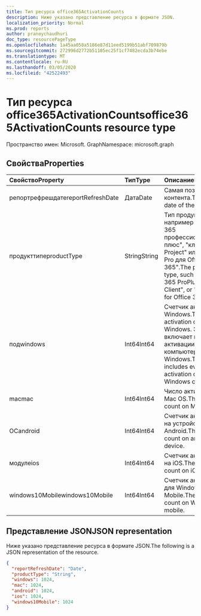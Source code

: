 ```yaml
---
title: Тип ресурса office365ActivationCounts
description: Ниже указано представление ресурса в формате JSON.
localization_priority: Normal
ms.prod: reports
author: pranoychaudhuri
doc_type: resourcePageType
ms.openlocfilehash: 1a45aa058a5186e87d11eed5199b51abf709879b
ms.sourcegitcommit: 272996d2772b51105ec25f1cf7482ecda3b74ebe
ms.translationtype: MT
ms.contentlocale: ru-RU
ms.lasthandoff: 03/05/2020
ms.locfileid: "42522493"
---
```

# <a name="office365activationcounts-resource-type"></a><span data-ttu-id="307ad-103">Тип ресурса office365ActivationCounts</span><span class="sxs-lookup"><span data-stu-id="307ad-103">office365ActivationCounts resource type</span></span>

<span data-ttu-id="307ad-104">Пространство имен: Microsoft. Graph</span><span class="sxs-lookup"><span data-stu-id="307ad-104">Namespace: microsoft.graph</span></span>

## <a name="properties"></a><span data-ttu-id="307ad-105">Свойства</span><span class="sxs-lookup"><span data-stu-id="307ad-105">Properties</span></span>

| <span data-ttu-id="307ad-106">Свойство</span><span class="sxs-lookup"><span data-stu-id="307ad-106">Property</span></span>          | <span data-ttu-id="307ad-107">Тип</span><span class="sxs-lookup"><span data-stu-id="307ad-107">Type</span></span>   | <span data-ttu-id="307ad-108">Описание</span><span class="sxs-lookup"><span data-stu-id="307ad-108">Description</span></span>                              |
| :---------------- | :----- | ---------------------------------------- |
| <span data-ttu-id="307ad-109">репортрефрешдате</span><span class="sxs-lookup"><span data-stu-id="307ad-109">reportRefreshDate</span></span> | <span data-ttu-id="307ad-110">Дата</span><span class="sxs-lookup"><span data-stu-id="307ad-110">Date</span></span>   | <span data-ttu-id="307ad-111">Самая поздняя дата контента.</span><span class="sxs-lookup"><span data-stu-id="307ad-111">The latest date of the content.</span></span>          |
| <span data-ttu-id="307ad-112">продукттипе</span><span class="sxs-lookup"><span data-stu-id="307ad-112">productType</span></span>       | <span data-ttu-id="307ad-113">String</span><span class="sxs-lookup"><span data-stu-id="307ad-113">String</span></span> | <span data-ttu-id="307ad-114">Тип продукта, например "Office 365 профессиональный плюс", "клиент Project" или "Visio Pro для Office 365".</span><span class="sxs-lookup"><span data-stu-id="307ad-114">The product type, such as "Office 365 ProPlus", "Project Client", or "Visio Pro for Office 365".</span></span> |
| <span data-ttu-id="307ad-115">под</span><span class="sxs-lookup"><span data-stu-id="307ad-115">windows</span></span>           | <span data-ttu-id="307ad-116">Int64</span><span class="sxs-lookup"><span data-stu-id="307ad-116">Int64</span></span>  | <span data-ttu-id="307ad-117">Счетчик активаций в Windows.</span><span class="sxs-lookup"><span data-stu-id="307ad-117">The activation count on Windows.</span></span> <span data-ttu-id="307ad-118">Это число включает все активации на любом компьютере с Windows.</span><span class="sxs-lookup"><span data-stu-id="307ad-118">This number includes every activation on any Windows computer.</span></span> |
| <span data-ttu-id="307ad-119">mac</span><span class="sxs-lookup"><span data-stu-id="307ad-119">mac</span></span>               | <span data-ttu-id="307ad-120">Int64</span><span class="sxs-lookup"><span data-stu-id="307ad-120">Int64</span></span>  | <span data-ttu-id="307ad-121">Число активаций в Mac OS.</span><span class="sxs-lookup"><span data-stu-id="307ad-121">The activation count on Mac OS.</span></span>          |
| <span data-ttu-id="307ad-122">ОС</span><span class="sxs-lookup"><span data-stu-id="307ad-122">android</span></span>           | <span data-ttu-id="307ad-123">Int64</span><span class="sxs-lookup"><span data-stu-id="307ad-123">Int64</span></span>  | <span data-ttu-id="307ad-124">Счетчик активаций на устройстве с Android.</span><span class="sxs-lookup"><span data-stu-id="307ad-124">The activation count on an Android device.</span></span>  |
| <span data-ttu-id="307ad-125">модуле</span><span class="sxs-lookup"><span data-stu-id="307ad-125">ios</span></span>               | <span data-ttu-id="307ad-126">Int64</span><span class="sxs-lookup"><span data-stu-id="307ad-126">Int64</span></span>  | <span data-ttu-id="307ad-127">Счетчик активаций на iOS.</span><span class="sxs-lookup"><span data-stu-id="307ad-127">The activation count on iOS.</span></span>             |
| <span data-ttu-id="307ad-128">windows10Mobile</span><span class="sxs-lookup"><span data-stu-id="307ad-128">windows10Mobile</span></span>   | <span data-ttu-id="307ad-129">Int64</span><span class="sxs-lookup"><span data-stu-id="307ad-129">Int64</span></span>  | <span data-ttu-id="307ad-130">Счетчик активаций для Windows 10 Mobile.</span><span class="sxs-lookup"><span data-stu-id="307ad-130">The activation count on Windows 10 mobile.</span></span> |

## <a name="json-representation"></a><span data-ttu-id="307ad-131">Представление JSON</span><span class="sxs-lookup"><span data-stu-id="307ad-131">JSON representation</span></span>

<span data-ttu-id="307ad-132">Ниже указано представление ресурса в формате JSON.</span><span class="sxs-lookup"><span data-stu-id="307ad-132">The following is a JSON representation of the resource.</span></span>

<!-- {
  "blockType": "resource",
  "@odata.type": "microsoft.graph.office365ActivationCounts"
} -->

```json
{
  "reportRefreshDate": "Date", 
  "productType": "String", 
  "windows": 1024, 
  "mac": 1024, 
  "android": 1024, 
  "ios": 1024, 
  "windows10Mobile": 1024
}
```
